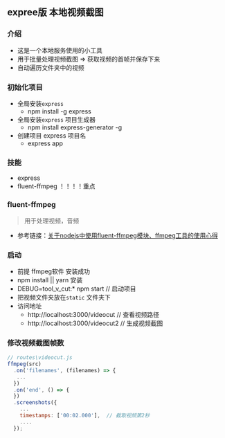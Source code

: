 ## expree版 本地视频截图
### 介绍
*  这是一个本地服务使用的小工具
*  用于批量处理视频截图 => 获取视频的首帧并保存下来
*  自动遍历文件夹中的视频


### 初始化项目
* 全局安装`express` 
  * npm install -g express
* 全局安装`express` 项目生成器 
  * npm install express-generator -g
* 创建项目 express 项目名
  * express app

### 技能
* express
* fluent-ffmpeg ！！！！重点

### fluent-ffmpeg
>  用于处理视频，音频
* 参考链接：[关于nodejs中使用fluent-ffmpeg模块、ffmpeg工具的使用心得](https://blog.csdn.net/qq_19788257/article/details/83011732)

### 启动
* 前提 ffmpeg软件 安装成功
* npm install || yarn 安装
* DEBUG=tool_v_cut:* npm start // 启动项目
* 把视频文件夹放在`static` 文件夹下
* 访问地址
  * http://localhost:3000/videocut // 查看视频路径
  * http://localhost:3000/videocut2 // 生成视频截图

### 修改视频截图帧数
```javascript
// routes\videocut.js
ffmpeg(src)
  .on('filenames', (filenames) => {
   ...
  })
  .on('end', () => {
  })
  .screenshots({
    ...
    timestamps: ['00:02.000'],  // 截取视频第2秒
    ....
  });
```